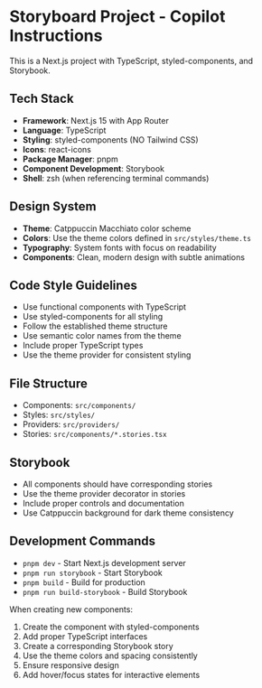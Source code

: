 <!-- Use this file to provide workspace-specific custom instructions to Copilot. For more details, visit https://code.visualstudio.com/docs/copilot/copilot-customization#_use-a-githubcopilotinstructionsmd-file -->

# Storyboard Project - Copilot Instructions

This is a Next.js project with TypeScript, styled-components, and Storybook.

## Tech Stack
- **Framework**: Next.js 15 with App Router
- **Language**: TypeScript
- **Styling**: styled-components (NO Tailwind CSS)
- **Icons**: react-icons
- **Package Manager**: pnpm
- **Component Development**: Storybook
- **Shell**: zsh (when referencing terminal commands)

## Design System
- **Theme**: Catppuccin Macchiato color scheme
- **Colors**: Use the theme colors defined in `src/styles/theme.ts`
- **Typography**: System fonts with focus on readability
- **Components**: Clean, modern design with subtle animations

## Code Style Guidelines
- Use functional components with TypeScript
- Use styled-components for all styling
- Follow the established theme structure
- Use semantic color names from the theme
- Include proper TypeScript types
- Use the theme provider for consistent styling

## File Structure
- Components: `src/components/`
- Styles: `src/styles/`
- Providers: `src/providers/`
- Stories: `src/components/*.stories.tsx`

## Storybook
- All components should have corresponding stories
- Use the theme provider decorator in stories
- Include proper controls and documentation
- Use Catppuccin background for dark theme consistency

## Development Commands
- `pnpm dev` - Start Next.js development server
- `pnpm run storybook` - Start Storybook
- `pnpm build` - Build for production
- `pnpm run build-storybook` - Build Storybook

When creating new components:
1. Create the component with styled-components
2. Add proper TypeScript interfaces
3. Create a corresponding Storybook story
4. Use the theme colors and spacing consistently
5. Ensure responsive design
6. Add hover/focus states for interactive elements
